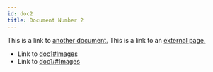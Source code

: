 ```yaml
---
id: doc2
title: Document Number 2
---
```


This is a link to [another document.](doc3.md) This is a link to an [external page.](http://www.example.com/)

* Link to [doc1#Images](doc1#Images)
* Link to [doc1/#Images](doc1/#Images)